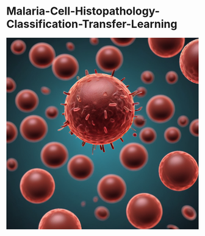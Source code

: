 # Malaria-Cell-Histopathology-Classification-Transfer-Learning



![Example Image](https://raw.githubusercontent.com/Towet-Tum/Malaria-Cell-Histopathology-Classification-Transfer-Learning/main/generated_malaria.png
)
